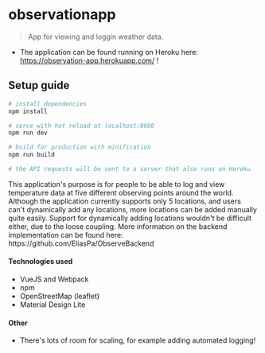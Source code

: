 # observationapp

> App for viewing and loggin weather data.

* The application can be found running on Heroku here: https://observation-app.herokuapp.com/ !

## Setup guide

``` bash
# install dependencies
npm install

# serve with hot reload at localhost:8080
npm run dev

# build for production with minification
npm run build

# the API requests will be sent to a server that also runs on Heroku.
```

<div>
This application's purpose is for people to be able to log
and view temperature data at five different observing points around the world.
</div>

<div>
Although the application currently supports only 5 locations,
and users can't dynamically add any locations, more locations can be added manually quite easily.
Support for dynamically adding locations wouldn't be difficult either, due to the loose coupling.
More information on the backend implementation can be found here: https://github.com/EliasPa/ObserveBackend
</div>

<h4>Technologies used</h4>

* VueJS and Webpack
* npm
* OpenStreetMap (leaflet)
* Material Design Lite

<h4>Other</h4>

* There's lots of room for scaling, for example adding automated logging!